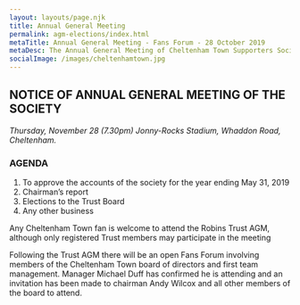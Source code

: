 ```yaml
---
layout: layouts/page.njk
title: Annual General Meeting
permalink: agm-elections/index.html
metaTitle: Annual General Meeting - Fans Forum - 28 October 2019
metaDesc: The Annual General Meeting of Cheltenham Town Supporters Society Limited - 28 October 2019
socialImage: /images/cheltenhamtown.jpg
---
```


## NOTICE OF ANNUAL GENERAL MEETING OF THE SOCIETY

_Thursday, November 28 (7.30pm)_
_Jonny-Rocks Stadium, Whaddon Road, Cheltenham._

### AGENDA

1. To approve the accounts of the society for the year ending May 31, 2019
2. Chairman’s report
3. Elections to the Trust Board
4. Any other business

Any Cheltenham Town fan is welcome to attend the Robins Trust AGM,
although only registered Trust members may participate in the meeting

Following the Trust AGM there will be an open Fans Forum involving members of the Cheltenham Town board of directors and first team management.
Manager Michael Duff has confirmed he is attending and an invitation has been made to chairman Andy Wilcox and all other members of the board to attend.
